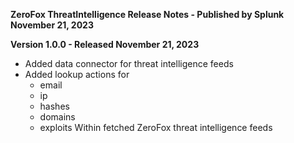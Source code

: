 **ZeroFox ThreatIntelligence Release Notes - Published by Splunk November 21, 2023**


**Version 1.0.0 - Released November 21, 2023**

* Added data connector for threat intelligence feeds
* Added lookup actions for
  * email
  * ip
  * hashes
  * domains
  * exploits
  Within fetched ZeroFox threat intelligence feeds